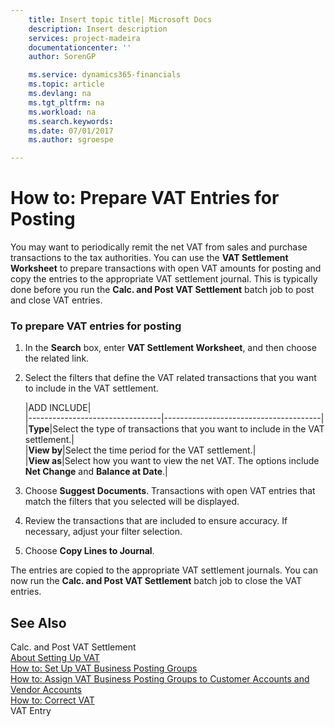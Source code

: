 ```yaml
---
    title: Insert topic title| Microsoft Docs
    description: Insert description
    services: project-madeira
    documentationcenter: ''
    author: SorenGP

    ms.service: dynamics365-financials
    ms.topic: article
    ms.devlang: na
    ms.tgt_pltfrm: na
    ms.workload: na
    ms.search.keywords:
    ms.date: 07/01/2017
    ms.author: sgroespe

---
```

# How to: Prepare VAT Entries for Posting
You may want to periodically remit the net VAT from sales and purchase transactions to the tax authorities. You can use the **VAT Settlement Worksheet** to prepare transactions with open VAT amounts for posting and copy the entries to the appropriate VAT settlement journal. This is typically done before you run the **Calc. and Post VAT Settlement** batch job to post and close VAT entries.  
  
### To prepare VAT entries for posting  
  
1.  In the **Search** box, enter **VAT Settlement Worksheet**, and then choose the related link.  
  
2.  Select the filters that define the VAT related transactions that you want to include in the VAT settlement.  
  
    |ADD INCLUDE<!--[!INCLUDE[bp_tablefield](../../includes/bp_tabledescription_md.md)]-->|  
    |---------------------------------|---------------------------------------|  
    |**Type**|Select the type of transactions that you want to include in the VAT settlement.|  
    |**View by**|Select the time period for the VAT settlement.|  
    |**View as**|Select how you want to view the net VAT. The options include **Net Change** and **Balance at Date**.|  
  
3.  Choose **Suggest Documents**. Transactions with open VAT entries that match the filters that you selected will be displayed.  
  
4.  Review the transactions that are included to ensure accuracy. If necessary, adjust your filter selection.  
  
5.  Choose **Copy Lines to Journal**.  
  
 The entries are copied to the appropriate VAT settlement journals. You can now run the **Calc. and Post VAT Settlement** batch job to close the VAT entries.  
  
## See Also  
 Calc. and Post VAT Settlement   
 [About Setting Up VAT](about-setting-up-vat.md)   
 [How to: Set Up VAT Business Posting Groups](how-to-set-up-vat-business-posting-groups.md)   
 [How to: Assign VAT Business Posting Groups to Customer Accounts and Vendor Accounts](how-to-assign-vat-business-posting-groups-to-customer-accounts-and-vendor-accounts.md)   
 [How to: Correct VAT](how-to-correct-vat.md)   
 VAT Entry
